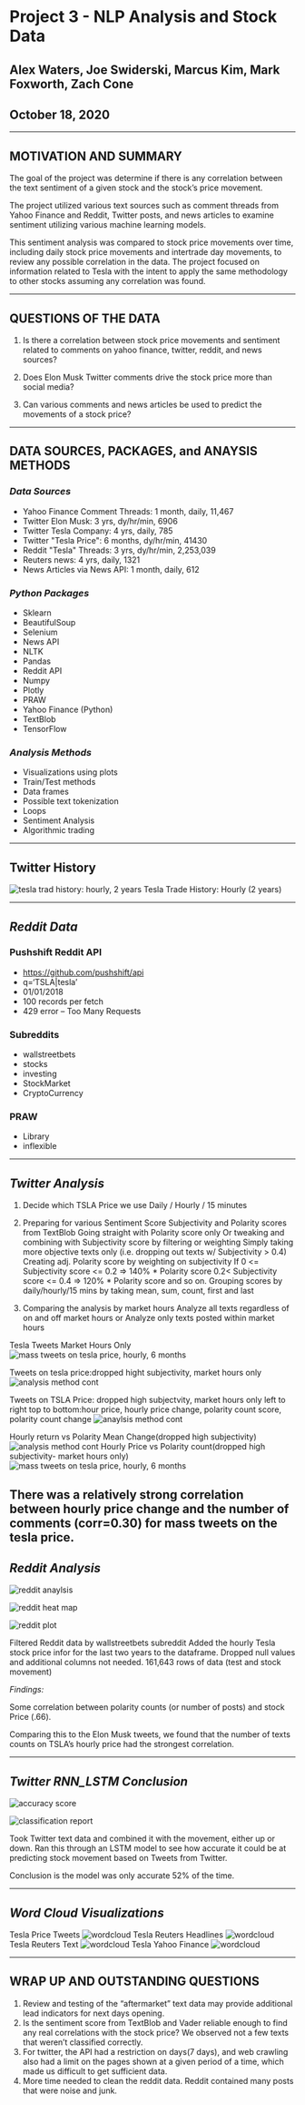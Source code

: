 # Project 3 - NLP Analysis and Stock Data
## Alex Waters, Joe Swiderski, Marcus Kim, Mark Foxworth, Zach Cone
## October 18, 2020

---

## MOTIVATION AND SUMMARY

The goal of the project was determine if there is any correlation between the text sentiment of a given stock and the stock’s price movement.  

The project utilized various text sources such as comment threads from Yahoo Finance and Reddit, Twitter posts, and news articles to examine sentiment utilizing various machine learning models.  

This sentiment analysis was compared to stock price movements over time, including daily stock price movements and intertrade day movements, to review any possible correlation in the data. 
 The project focused on information related to Tesla with the intent to apply the same methodology to other stocks assuming any correlation was found.   

---
## QUESTIONS OF THE DATA

 1.  Is there a correlation between stock price movements and sentiment related to comments on yahoo finance, twitter, reddit, and news sources?
 
 2. Does Elon Musk Twitter comments drive the stock price more than social media?

 3. Can various comments and news articles be used to predict the movements of a stock price?
---
## DATA SOURCES, PACKAGES, and ANAYSIS METHODS

### *Data Sources*

- Yahoo Finance Comment Threads:  1 month, daily, 11,467
- Twitter Elon Musk: 3 yrs, dy/hr/min, 6906
- Twitter Tesla Company:  4 yrs, daily, 785
- Twitter "Tesla Price": 6 months, dy/hr/min, 41430
- Reddit "Tesla" Threads:  3 yrs, dy/hr/min, 2,253,039
 - Reuters news:  4 yrs, daily, 1321
 - News Articles via News API: 1 month, daily, 612

### *Python Packages*

- Sklearn
- BeautifulSoup
- Selenium
- News API
- NLTK
- Pandas
- Reddit API
- Numpy
- Plotly
- PRAW
- Yahoo Finance (Python)
- TextBlob
- TensorFlow

### *Analysis Methods*

- Visualizations using plots
- Train/Test methods
- Data frames
- Possible text tokenization
- Loops
- Sentiment Analysis
- Algorithmic trading

---
## Twitter History
![tesla trad history: hourly, 2 years](Images/Hourly_Stock_History.PNG)
Tesla Trade History: Hourly (2 years)

---

## *Reddit Data*

### Pushshift Reddit API
- https://github.com/pushshift/api
- q=‘TSLA|tesla’
- 01/01/2018
- 100 records per fetch
- 429 error – Too Many Requests

### Subreddits
- wallstreetbets
- stocks
- investing
- StockMarket
- CryptoCurrency

### PRAW
- Library
- inflexible
---
## *Twitter Analysis*

1. Decide which TSLA Price we use Daily / Hourly / 15 minutes

2. Preparing for various Sentiment Score Subjectivity and Polarity scores from TextBlob Going straight with Polarity score only Or tweaking and combining with Subjectivity score by filtering or weighting Simply taking more objective texts only (i.e. dropping out texts w/ Subjectivity > 0.4) Creating adj. Polarity score by weighting on subjectivity If  0 <= Subjectivity score <= 0.2  ⇒ 140% * Polarity score 0.2< Subjectivity score <= 0.4  ⇒ 120% * Polarity score and so on. Grouping scores by daily/hourly/15 mins by taking mean, sum, count, first and last
 
3.  Comparing the analysis by market hours
Analyze all texts regardless of on and off market hours or
Analyze only texts posted within market hours 

Tesla Tweets Market Hours Only
![mass tweets on tesla price, hourly, 6 months](Images/heatmap_tweets_TSLA_price_dropHighSubjectivity_market_hours_only.png)

Tweets on tesla price:dropped hight subjectivity, market hours only
![analysis method cont](Images/plot_tweets_TSLA_price_dropHightSubjectivity_all_hours.png)

Tweets on TSLA Price: dropped high subjectvity, market hours only left to right top to bottom:hour price, hourly price change, polarity count score, polarity count change
![anaylsis method cont](Images/plot2_tweets_TSLA_price_dropHightSubjectivity_market_hours_only.png)

Hourly return vs Polarity Mean Change(dropped high subjectivity)
![analysis method cont](plot_ElonMusk_dropHighSubjectivity_market_hours_only_return_vs_mean_change.png
)
Hourly Price vs Polarity count(dropped high subjectivity- market hours only)
![mass tweets on tesla price, hourly, 6 months](Images/plot_TeslaPrice_dropHighSubjectivity_market_hours_only_price_vs_count.png)

There was a relatively strong correlation between hourly price change and the number of comments (corr=0.30) for mass tweets on the tesla price. 
---
## *Reddit Analysis*

![reddit anaylsis](Images/Reddit_Heat_Map.PNG)

![reddit heat map](Images/heatmap_Reddit_dropHighSubjectivity_market_hours.png)

![reddit plot](Images/plot_Reddit_dropHighSubjectivity_market_hours_only_price_vs_count.png)

Filtered Reddit data by wallstreetbets subreddit
Added the hourly Tesla stock price infor for the last two years to the dataframe.
Dropped null values and additional columns not needed. 
161,643 rows of data (test and stock movement)

*Findings:*

Some correlation between polarity counts (or number of posts) and stock Price (.66). 

Comparing this to the Elon Musk tweets, we found that the number of texts counts on TSLA’s hourly price had the strongest correlation. 

---

## *Twitter RNN_LSTM Conclusion*

![accuracy score](Images/LTSM_Accuracy_Score.PNG)

![classification report](Images/LTSM_Classification_Report.PNG)

Took Twitter text data and combined it with the movement, either up or down. 
Ran this through an LSTM model to see how accurate it could be at predicting stock movement based on Tweets from Twitter. 

Conclusion is the model was only accurate 52% of the time.

---

## *Word Cloud Visualizations*

Tesla Price Tweets
![wordcloud](Images/tesla_price_tweets_wordcloud.PNG)
Tesla Reuters Headlines
![wordcloud](Images/tesla_reuters_headline_wordcloud.PNG)
Tesla Reuters Text
![wordcloud](Images/tesla_reuters_text_wordcloud.PNG)
Tesla Yahoo Finance
![wordcloud](Images/yahoo_finance_wordcloud.PNG)

---

## **WRAP UP AND OUTSTANDING QUESTIONS**

1. Review and testing of the “aftermarket” text data may provide additional lead indicators for next days opening.  
2. Is the sentiment score from TextBlob and Vader reliable enough to find any real correlations with the stock price? We observed not a few texts that weren’t classified correctly. 
3. For twitter, the API had a restriction on days(7 days), and web crawling also had a limit on the pages shown at a given period of a time, which made us difficult to get sufficient data. 
4. More time needed to clean the reddit data.  Reddit contained many posts that were noise and junk.

